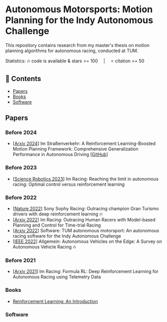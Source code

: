 # Autonomous Motorsports: Motion Planning for the Indy Autonomous Challenge
This repository contains research from my master's thesis on motion planning algorithms for autonomous racing, conducted at TUM.

Statistics: :fire: code is available & stars >= 100 &emsp;|&emsp; :star: citation >= 50

## 📑 Contents
- [Papers](#Papers)
- [Books](#Books)
- [Software](#Software)

<a id="Papers"></a>
## Papers

### Before 2024
- [[Arxiv 2024](https://arxiv.org/pdf/2402.01465.pdf)] Im Straßenverkehr: A Reinforcement Learning-Boosted Motion Planning Framework: Comprehensive Generalization Performance in Autonomous Driving [[GitHub](https://github.com/TUM-AVS/Frenetix-RL)]


### Before 2023
- [[Science Robotics 2023](https://arxiv.org/pdf/2310.10943.pdf)] Im Racing: Reaching the limit in autonomous racing: Optimal control versus reinforcement learning


### Before 2022
- [[Nature 2022](https://www.nature.com/articles/s41586-021-04357-7)] Sony Sophy Racing: Outracing champion Gran Turismo drivers with deep reinforcement learning :fire:
- [[Arxiv 2022](https://arxiv.org/pdf/2211.09378.pdf)] Im Racing: Outracing Human Racers with Model-based Planning and Control for Time-trial Racing
- [[Arxiv 2022](https://arxiv.org/ftp/arxiv/papers/2205/2205.15979.pdf)] Software: TUM autonomous motorsport: An autonomous racing software for the Indy Autonomous Challenge
- [[IEEE 2022](https://arxiv.org/pdf/2202.07008.pdf)] Allgemein: Autonomous Vehicles on the Edge: A Survey on Autonomous Vehicle Racing :fire:


### Before 2021
- [[Arxiv 2021](https://arxiv.org/pdf/2104.11106.pdf)] Im Racing: Formula RL: Deep Reinforcement Learning for Autonomous Racing using Telemetry Data


<a id="Books"></a>
### Books
- [Reinforcement Learning: An Introduction](https://web.stanford.edu/class/psych209/Readings/SuttonBartoIPRLBook2ndEd.pdf)


<a id="Software"></a>
### Software


